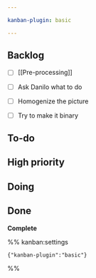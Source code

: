 ```yaml
---

kanban-plugin: basic

---
```


## Backlog

- [ ] [[Pre-processing]]
- [ ] Ask Danilo what to do
- [ ] Homogenize the picture
- [ ] Try to make it binary


## To-do



## High priority



## Doing



## Done

**Complete**




%% kanban:settings
```
{"kanban-plugin":"basic"}
```
%%